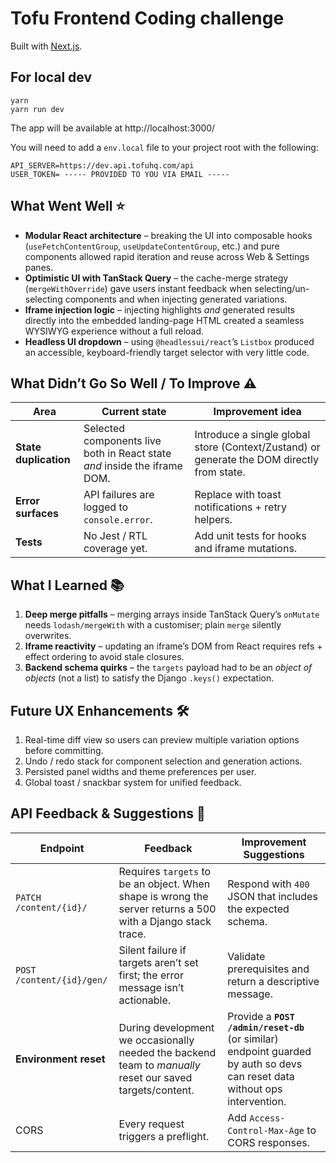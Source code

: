 # Tofu Frontend Coding challenge

Built with [Next.js](https://nextjs.org/).

## For local dev

```commandline
yarn
yarn run dev
```

The app will be available at http://localhost:3000/

You will need to add a `env.local` file to your project root with the following:

```
API_SERVER=https://dev.api.tofuhq.com/api
USER_TOKEN= ----- PROVIDED TO YOU VIA EMAIL -----
```

## What Went Well ⭐️

- **Modular React architecture** – breaking the UI into composable hooks (`useFetchContentGroup`, `useUpdateContentGroup`, etc.) and pure components allowed rapid iteration and reuse across Web & Settings panes.
- **Optimistic UI with TanStack Query** – the cache-merge strategy (`mergeWithOverride`) gave users instant feedback when selecting/un-selecting components and when injecting generated variations.
- **Iframe injection logic** – injecting highlights *and* generated results directly into the embedded landing-page HTML created a seamless WYSIWYG experience without a full reload.
- **Headless UI dropdown** – using `@headlessui/react`’s `Listbox` produced an accessible, keyboard-friendly target selector with very little code.

## What Didn’t Go So Well / To Improve ⚠️

| Area | Current state | Improvement idea |
|------|---------------|------------------|
| **State duplication** | Selected components live both in React state *and* inside the iframe DOM. | Introduce a single global store (Context/Zustand) or generate the DOM directly from state. |
| **Error surfaces** | API failures are logged to `console.error`. | Replace with toast notifications + retry helpers. |
| **Tests** | No Jest / RTL coverage yet. | Add unit tests for hooks and iframe mutations. |

## What I Learned 📚

1. **Deep merge pitfalls** – merging arrays inside TanStack Query’s `onMutate` needs `lodash/mergeWith` with a customiser; plain `merge` silently overwrites.
2. **Iframe reactivity** – updating an iframe’s DOM from React requires refs + effect ordering to avoid stale closures.
3. **Backend schema quirks** – the `targets` payload had to be an *object of objects* (not a list) to satisfy the Django `.keys()` expectation.

## Future UX Enhancements 🛠️

1. Real-time diff view so users can preview multiple variation options before committing.
2. Undo / redo stack for component selection and generation actions.
3. Persisted panel widths and theme preferences per user.
4. Global toast / snackbar system for unified feedback.

## API Feedback & Suggestions 📮

| Endpoint | Feedback | Improvement Suggestions |
|----------|----------|-------------------------|
| `PATCH /content/{id}/` | Requires `targets` to be an object. When shape is wrong the server returns a 500 with a Django stack trace. | Respond with `400` JSON that includes the expected schema. |
| `POST /content/{id}/gen/` | Silent failure if targets aren’t set first; the error message isn’t actionable. | Validate prerequisites and return a descriptive message. |
| **Environment reset** | During development we occasionally needed the backend team to *manually* reset our saved targets/content. | Provide a **`POST /admin/reset-db`** (or similar) endpoint guarded by auth so devs can reset data without ops intervention. |
| CORS | Every request triggers a preflight. | Add `Access-Control-Max-Age` to CORS responses. |